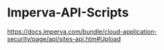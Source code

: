 # Imperva-API-Scripts
https://docs.imperva.com/bundle/cloud-application-security/page/api/sites-api.htm#Upload
